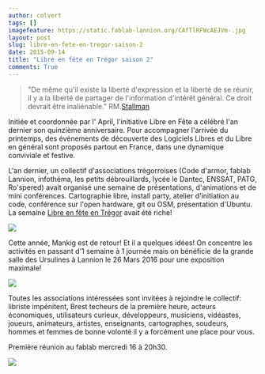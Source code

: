 ```yaml
---
author: colvert
tags: []
imagefeature: https://static.fablab-lannion.org/CAfTlRFWcAEJVm-.jpg
layout: post
slug: libre-en-fete-en-tregor-saison-2
date: 2015-09-14
title: "Libre en fête en Trégor saison 2"
comments: True
---
```

> "De même qu'il existe la liberté d'expression et la liberté de se réunir, il
y a la liberté de partager de l'information d'intérêt général. Ce droit
devrait être inaliénable."
RM.[Stallman](https://fr.wikipedia.org/wiki/Richard_Stallman)

Initiée et coordonnée par l' April, l'initiative Libre en Fête a célébré l'an
dernier son quinzième anniversaire. Pour accompagner l'arrivée du printemps,
des événements de découverte des Logiciels Libres et du Libre en général sont
proposés partout en France, dans une dynamique conviviale et festive.

L'an dernier, un collectif d'associations trégorroises (Code d'armor, fablab
Lannion, infothéma, les petits débrouillards, lycée le Dantec, ENSSAT, PATG,
Ro'spered) avait organisé une semaine de présentations, d'animations et de
mini conférences. Cartographie libre, install party, atelier d'initiation au
code, conférence sur l'open hardware, git ou OSM, présentation d'Ubuntu. La
semaine [Libre en fête en Trégor](http://libre-en-fete-tregor.fr/) avait été
riche!

![](https://pbs.twimg.com/media/B_viyo8WwAA3MDh.jpg)

Cette année, Mankig est de retour! Et il a quelques idées! On concentre les
activités en passant d'1 semaine à 1 journée mais on bénéficie de la grande
salle des Ursulines à Lannion le 26 Mars 2016 pour une exposition maximale!

![](https://pbs.twimg.com/media/CAfTlRFWcAEJVm-.jpg)

Toutes les associations intéressées sont invitées à rejoindre le collectif:
libriste impénitent, Brest techeurs de la première heure, acteurs économiques,
utilisateurs curieux, développeurs, musiciens, vidéastes, joueurs, animateurs,
artistes, enseignants, cartographes, soudeurs, hommes et femmes de bonne
volonté il y a forcément une place pour vous.

Première réunion au fablab mercredi 16 à 20h30.

![](https://pbs.twimg.com/media/CATRG1dWsAIRDDx.jpg)


